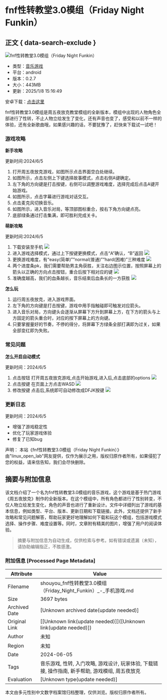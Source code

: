 # fnf性转教堂3.0模组（Friday Night Funkin）

## 正文 { data-search-exclude }


![fnf性转教堂3.0模组（Friday Night Funkin）](http://i-2.kuai8.com/2023/0406/8cb40b8727594610a0bb0ad88307a8e6.png)

- 类型：[音乐游戏](http://shouyou.kuai8.com/azgame/yyyx/)
- 平台：android
- 版本：0.2.7
- 大小：443MB
- 更新：2025/1/8 15:16:49

安卓下载：[点击这里](http://kuai8.kuai8ptdown.gongwei511.top:8025/game/picoznq.apk?tk=kDM5QjYykzYyUmYxIDZ5MWOzIDZ5IDZwMTYxAjMhFDZ852b812bj5COpFWdrxnNzQTN1gjNzcTM)

fnf性转教堂3.0模组是周五夜放克教堂模组的全新版本，模组中出现的人物角色全部进行了性转，不止人物立绘发生了变化，还有声音也变了，感受和以前不一样的体验，还有全新歌曲哦，如果感兴趣的话，不要犹豫了，赶快来下载试一试吧！

### 游戏攻略

**新手攻略**

更新时间:2024/6/5

1. 打开周五夜放克游戏，如图所示点击界面空白处继续。
2. 如图所示，点击左侧上下键选择故事模式，点击右侧A键确定。
3. 左下角的方向键是打击按键，右侧可以调整游戏难度，选择完成后点击A键开始游戏。
4. 如图所示，点击字幕进行游戏对话交互。
5. 点击麦克风切换音乐。
6. 如图所示，进入音乐对局，等顶部图标重合，按右下角方向键点亮。
7. 底部绿条通过打击集满，即可胜利完成关卡。

**萌新攻略**

更新时间:2024/6/5

1. 下载安装至手机
   ![](http://i-3.kuai8.com/2024/0605/4134e5e199c7627e62bd21b95b032372.png)
2. 进入游戏选择模式，通过上下按键更换模式，点击“A”确认，“B”返回
   ![](http://i-3.kuai8.com/2024/0605/f0f94c90c8beb435e76ab5a00ff2e4e6.png)
3. 更换游戏难度，有“easy(简单)”“normal(普通)”“hard(困难)”三种难度
   ![](http://i-3.kuai8.com/2024/0605/afa5197a913b901c90cf0a246476247a.png)
4. 两个进度条pk，我们需要帮助男主角获胜，关注右边图示位置，按照屏幕上的箭头以正确的方向点击按钮，重合后按下相对应的键
   ![](http://i-3.kuai8.com/2024/0605/b2f014896b46bf887736ea7eb211fab1.png)
5. 准确度越高，我们的血条越长，音乐结束后血条长的一方获胜
   ![](http://i-3.kuai8.com/2024/0605/c437f605fa426bd6a3c0e9c039bdeeb9.png)

**怎么玩**

1. 运行周五夜放克，进入游戏界面。
2. 左下角的方向键是打击按键，游戏中用手指触碰即可触发对应箭头。
3. 进入音乐对局，方向键头会逐渐从屏幕下方升到屏幕上方，在下方的箭头与上方固定的箭头重合时，对应的按下屏幕上的方向键。
4. 只要掌握量好的节奏，不停的得分，将屏幕下方绿条全部打满即为过关，如果全部变红即为失败。

### 常见问题

**怎么开启自动模式**

更新时间：2024/6/5

1. 点击按钮 打开周五夜放克游戏,点击开始游戏,进入后,点击底部的options
   ![](http://i-3.kuai8.com/2024/0605/bb9490ecbf3d390db6692804f840c218.png)
2. 点击按键 在页面上方点击WASD
   ![](http://i-3.kuai8.com/2024/0605/b86d58ced5d801148c71ff4b5199c2cb.png)
3. 修改按键 点击后,系统即可自动修改成DFJK按键
   ![](http://i-3.kuai8.com/2024/0605/d0929fde1d710605c185cb330cc84a72.png)

### 更新日志

更新时间：2024/6/5

- 增强了游戏稳定性
- 优化了玩家游戏体验
- 修复了已知bug

声明： 本站《fnf性转教堂3.0模组（Friday Night Funkin）》由"linux_open_lab"网友提供，仅作为展示之用，版权归原作者所有，如果侵犯了您的权益，请来信告知，我们会尽快删除。
<!-- tcd_original_link http://shouyou.kuai8.com/game/478276.html -->


## 摘要与附加信息

<!-- tcd_abstract -->
该文档介绍了一个名为fnf性转教堂3.0模组的音乐游戏，这个游戏是基于热门游戏《周五夜放克》制作的全新版本。在这个模组中，所有角色都进行了性别转变，不仅人物立绘发生变化，角色的声音也进行了重新设计。文件中详细列出了游戏的基本信息，例如类型、平台、版本、更新日期和下载链接。此外，文档还提供了新手攻略和常见问题解答，帮助玩家更好地理解如何下载和玩这个模组，包括游戏模式选择、操作步骤、难度设置等。同时，文章附有精美的图片，增强了用户的阅读体验。
<!-- tcd_abstract_end -->

> 摘要与附加信息为自动生成，仅供检索与参考。如有错误或遗漏（未知），请协助编辑指正，不胜感激。

### 附加信息 [Processed Page Metadata]

| Attribute       | Value                                  |
|-----------------|----------------------------------------|
| Filename        | shouyou_fnf性转教堂3.0模组（Friday_Night_Funkin）_-_手机游戏.md                             |
| Size            | 3697 bytes                           |
| Archived Date   | [Unknown archived date(update needed)]                             |
| Original Link   | [[Unknown link(update needed)]]([Unknown link(update needed)])                       |
| Author          | 未知                               |
| Region          | 未知                               |
| Date            | 2024-06-05                                 |
| Tags            | 音乐游戏, 性转, 入门攻略, 游戏设计, 玩家体验, 下载链接, 操作指南, 新手帮助, 游戏模组, 周五夜放克                                 |
| Evaluation            | [Unknown type(update needed)]                                 |
<!-- tcd_table_end -->

本文由多元性别中文数字档案馆归档整理，仅供浏览。版权归原作者所有。
